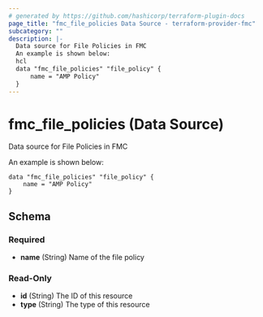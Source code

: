 ```yaml
---
# generated by https://github.com/hashicorp/terraform-plugin-docs
page_title: "fmc_file_policies Data Source - terraform-provider-fmc"
subcategory: ""
description: |-
  Data source for File Policies in FMC
  An example is shown below:
  hcl
  data "fmc_file_policies" "file_policy" {
      name = "AMP Policy"
  }
---
```


# fmc_file_policies (Data Source)

Data source for File Policies in FMC

An example is shown below: 
```hcl
data "fmc_file_policies" "file_policy" {
	name = "AMP Policy"
}
```



<!-- schema generated by tfplugindocs -->
## Schema

### Required

- **name** (String) Name of the file policy

### Read-Only

- **id** (String) The ID of this resource
- **type** (String) The type of this resource


